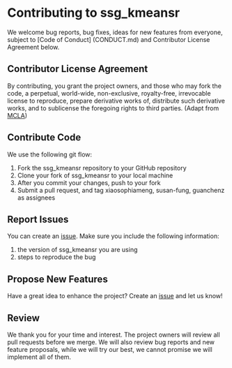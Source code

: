 # Contributing to ssg_kmeansr

We welcome bug reports, bug fixes, ideas for new features from everyone, subject to [Code of Conduct] (CONDUCT.md) and Contributor License Agreement below.

## Contributor License Agreement
By contributing, you grant the project owners, and those who may fork the code, a perpetual, world-wide, non-exclusive, royalty-free, irrevocable license to reproduce, prepare derivative works of, distribute such derivative works, and to sublicense the foregoing rights to third parties.
(Adapt from [MCLA](https://opensource.microsoft.com/pdf/microsoft-contribution-license-agreement.pdf))

## Contribute Code
We use the following git flow:
1.	Fork the ssg_kmeansr repository to your GitHub repository
2.	Clone your fork of ssg_kmeansr to your local machine
3.	After you commit your changes, push to your fork
4.	Submit a pull request, and tag xiaosophiameng, susan-fung, guanchenz as assignees

## Report Issues
You can create an [issue](https://github.com/UBC-MDS/ssg_kmeansr/issues). Make sure you include the following information:
1. the version of ssg_kmeansr you are using
2. steps to reproduce the bug

## Propose New Features
Have a great idea to enhance the project? Create an [issue](https://github.com/UBC-MDS/ssg_kmeansr/issues) and let us know!

## Review
We thank you for your time and interest. The project owners will review all pull requests before we merge. We will also review bug reports and new feature proposals, while we will try our best, we cannot promise we will implement all of them.
